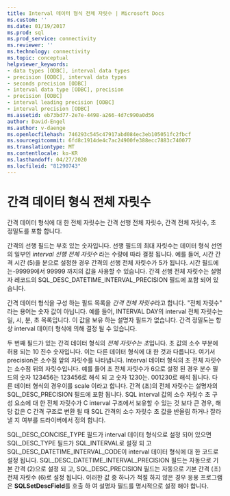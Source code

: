 ```yaml
---
title: Interval 데이터 형식 전체 자릿수 | Microsoft Docs
ms.custom: ''
ms.date: 01/19/2017
ms.prod: sql
ms.prod_service: connectivity
ms.reviewer: ''
ms.technology: connectivity
ms.topic: conceptual
helpviewer_keywords:
- data types [ODBC], interval data types
- precision [ODBC], interval data types
- seconds precision [ODBC]
- interval data type [ODBC], precision
- precision [ODBC]
- interval leading precision [ODBC]
- interval precision [ODBC]
ms.assetid: eb73bd77-2e7e-4498-a266-4d7c990a0d56
author: David-Engel
ms.author: v-daenge
ms.openlocfilehash: 746293c545c47917abd084ec3eb105051fc2fbcf
ms.sourcegitcommit: 6fd8c1914de4c7ac24900fe388ecc7883c740077
ms.translationtype: MT
ms.contentlocale: ko-KR
ms.lasthandoff: 04/27/2020
ms.locfileid: "81290743"
---
```

# <a name="interval-data-type-precision"></a>간격 데이터 형식 전체 자릿수
간격 데이터 형식에 대 한 전체 자릿수는 간격 선행 전체 자릿수, 간격 전체 자릿수, 초 정밀도를 포함 합니다.  
  
 간격의 선행 필드는 부호 있는 숫자입니다. 선행 필드의 최대 자릿수는 데이터 형식 선언의 일부인 *interval 선행 전체 자릿수* 라는 수량에 따라 결정 됩니다. 예를 들어, 시간 간격 시간 (5)을 분으로 설정한 경우 간격의 선행 전체 자릿수가 5가 됩니다. 시간 필드에는-99999에서 99999 까지의 값을 사용할 수 있습니다. 간격 선행 전체 자릿수는 설명자 레코드의 SQL_DESC_DATETIME_INTERVAL_PRECISION 필드에 포함 되어 있습니다.  
  
 간격 데이터 형식을 구성 하는 필드 목록을 *간격 전체 자릿수*라고 합니다. "전체 자릿수" 라는 용어는 숫자 값이 아닙니다. 예를 들어, INTERVAL DAY의 interval 전체 자릿수는 일, 시, 분, 초 목록입니다. 이 값을 보유 하는 설명자 필드가 없습니다. 간격 정밀도는 항상 interval 데이터 형식에 의해 결정 될 수 있습니다.  
  
 두 번째 필드가 있는 간격 데이터 형식의 *전체 자릿수는 초*입니다. 초 값의 소수 부분에 허용 되는 10 진수 숫자입니다. 이는 다른 데이터 형식에 대 한 것과 다릅니다. 여기서 precision은 소수점 앞의 자릿수를 나타냅니다. Interval 데이터 형식의 초 전체 자릿수는 소수점 뒤의 자릿수입니다. 예를 들어 초 전체 자릿수가 6으로 설정 된 경우 분수 필드의 숫자 123456는 123456로 해석 되 고 숫자 1230는. 001230로 해석 됩니다. 다른 데이터 형식의 경우이를 scale 이라고 합니다. 간격 (초)의 전체 자릿수는 설명자의 SQL_DESC_PRECISION 필드에 포함 됩니다. SQL interval 값의 소수 자릿수 초 구성 요소에 대 한 전체 자릿수가 C interval 구조에서 보유할 수 있는 것 보다 큰 경우, 해당 값은 C 간격 구조로 변환 될 때 SQL 간격의 소수 자릿수 초 값을 반올림 하거나 잘라낼 지 여부를 드라이버에서 정의 합니다.  
  
 SQL_DESC_CONCISE_TYPE 필드가 interval 데이터 형식으로 설정 되어 있으면 SQL_DESC_TYPE 필드가 SQL_INTERVAL로 설정 되 고 SQL_DESC_DATETIME_INTERVAL_CODE이 interval 데이터 형식에 대 한 코드로 설정 됩니다. SQL_DESC_DATETIME_INTERVAL_PRECISION 필드는 자동으로 기본 간격 (2)으로 설정 되 고, SQL_DESC_PRECISION 필드는 자동으로 기본 간격 (초) 전체 자릿수 (6)로 설정 됩니다. 이러한 값 중 하나가 적절 하지 않은 경우 응용 프로그램은 **SQLSetDescField**를 호출 하 여 설명자 필드를 명시적으로 설정 해야 합니다.
